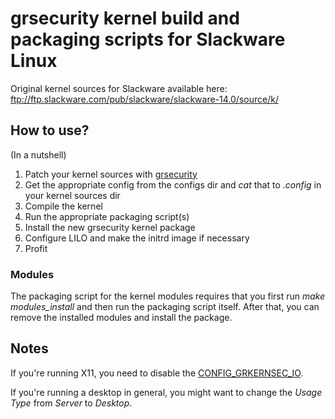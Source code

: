 grsecurity kernel build and packaging scripts for Slackware Linux
=================================================================

Original kernel sources for Slackware available here: ftp://ftp.slackware.com/pub/slackware/slackware-14.0/source/k/

How to use?
-----------

(In a nutshell)

1. Patch your kernel sources with [grsecurity](https://grsecurity.net/download.php)
2. Get the appropriate config from the configs dir and *cat* that to *.config* in your kernel sources dir
3. Compile the kernel
4. Run the appropriate packaging script(s)
5. Install the new grsecurity kernel package
6. Configure LILO and make the initrd image if necessary
7. Profit

### Modules

The packaging script for the kernel modules requires that you first run *make modules_install* and then run the packaging script itself. After that, you can remove the installed modules and install the package.

Notes
-----

If you're running X11, you need to disable the [CONFIG_GRKERNSEC_IO](https://en.wikibooks.org/wiki/Grsecurity/Appendix/Grsecurity_and_PaX_Configuration_Options#Disable_privileged_I.2FO).

If you're running a desktop in general, you might want to change the *Usage Type* from *Server* to *Desktop*.
